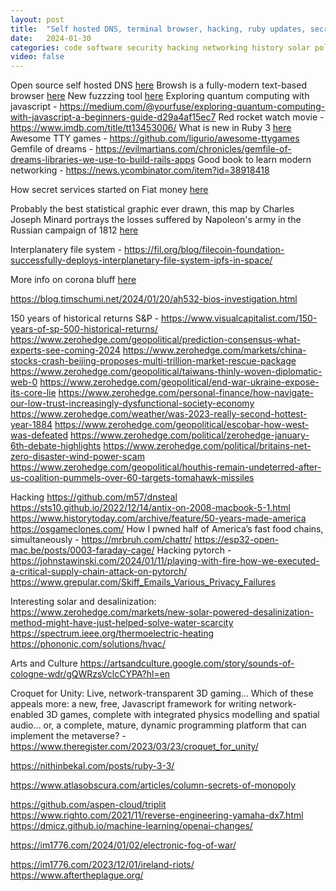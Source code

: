 ```yaml
---
layout: post
title:  "Self hosted DNS, terminal browser, hacking, ruby updates, secret service fiat money, solar energy efficiency jump and desilation"
date:   2024-01-30
categories: code software security hacking networking history solar politics water
video: false
---
```


Open source self hosted DNS [here](https://technitium.com/dns/)
Browsh is a fully-modern text-based browser [here](https://www.brow.sh/)
New fuzzzing tool [here](https://github.com/codesoap/pfuzz)
Exploring quantum computing with javascript - https://medium.com/@yourfuse/exploring-quantum-computing-with-javascript-a-beginners-guide-d29a4af15ec7
Red rocket watch movie - https://www.imdb.com/title/tt13453006/
What is new in Ruby 3 [here](https://nithinbekal.com/posts/ruby-3-3/)
Awesome TTY games - https://github.com/ligurio/awesome-ttygames
Gemfile of dreams - https://evilmartians.com/chronicles/gemfile-of-dreams-libraries-we-use-to-build-rails-apps
Good book to learn modern networking - https://news.ycombinator.com/item?id=38918418

How secret services started on Fiat money [here](https://www.zerohedge.com/political/americas-fiat-money-gestapo-untold-history-secret-service)

Probably the best statistical graphic ever drawn, this map by Charles Joseph Minard portrays the losses suffered by Napoleon's army in the Russian campaign of 1812 [here](https://www.edwardtufte.com/tufte/posters?utm_source=substack&utm_medium=email)

Interplanatery file system - https://fil.org/blog/filecoin-foundation-successfully-deploys-interplanetary-file-system-ipfs-in-space/

More info on corona bluff [here](https://www.zerohedge.com/covid-19/it-just-sort-appeared-fauci-comes-clean-over-science-less-six-foot-distancing-rule)

https://blog.timschumi.net/2024/01/20/ah532-bios-investigation.html

150 years of historical returns S&P - https://www.visualcapitalist.com/150-years-of-sp-500-historical-returns/
https://www.zerohedge.com/geopolitical/prediction-consensus-what-experts-see-coming-2024
https://www.zerohedge.com/markets/china-stocks-crash-beijing-proposes-multi-trillion-market-rescue-package
https://www.zerohedge.com/geopolitical/taiwans-thinly-woven-diplomatic-web-0
https://www.zerohedge.com/geopolitical/end-war-ukraine-expose-its-core-lie
https://www.zerohedge.com/personal-finance/how-navigate-our-low-trust-increasingly-dysfunctional-society-economy
https://www.zerohedge.com/weather/was-2023-really-second-hottest-year-1884
https://www.zerohedge.com/geopolitical/escobar-how-west-was-defeated
https://www.zerohedge.com/political/zerohedge-january-6th-debate-highlights
https://www.zerohedge.com/political/britains-net-zero-disaster-wind-power-scam
https://www.zerohedge.com/geopolitical/houthis-remain-undeterred-after-us-coalition-pummels-over-60-targets-tomahawk-missiles

Hacking
https://github.com/m57/dnsteal
https://sts10.github.io/2022/12/14/antix-on-2008-macbook-5-1.html
https://www.historytoday.com/archive/feature/50-years-made-america
https://osgameclones.com/
How I pwned half of America’s fast food chains, simultaneously - https://mrbruh.com/chattr/
https://esp32-open-mac.be/posts/0003-faraday-cage/
Hacking pytorch - https://johnstawinski.com/2024/01/11/playing-with-fire-how-we-executed-a-critical-supply-chain-attack-on-pytorch/
https://www.grepular.com/Skiff_Emails_Various_Privacy_Failures


Interesting solar and desalinization:
https://www.zerohedge.com/markets/new-solar-powered-desalinization-method-might-have-just-helped-solve-water-scarcity
https://spectrum.ieee.org/thermoelectric-heating
https://phononic.com/solutions/hvac/

Arts and Culture
https://artsandculture.google.com/story/sounds-of-cologne-wdr/gQWRzsVclcCYPA?hl=en

Croquet for Unity: Live, network-transparent 3D gaming... Which of these appeals more: a new, free, Javascript framework for writing network-enabled 3D games, complete with integrated physics modelling and spatial audio… or, a complete, mature, dynamic programming platform that can implement the metaverse? - https://www.theregister.com/2023/03/23/croquet_for_unity/

https://nithinbekal.com/posts/ruby-3-3/


https://www.atlasobscura.com/articles/column-secrets-of-monopoly

https://github.com/aspen-cloud/triplit
https://www.righto.com/2021/11/reverse-engineering-yamaha-dx7.html
https://dmicz.github.io/machine-learning/openai-changes/

https://im1776.com/2024/01/02/electronic-fog-of-war/

https://im1776.com/2023/12/01/ireland-riots/
https://www.aftertheplague.org/


